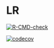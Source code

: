 # LR

  <!-- badges: start -->
  [![R-CMD-check](https://github.com/yuxiao-66/625HW3-package/actions/workflows/R-CMD-check.yaml/badge.svg)](https://github.com/yuxiao-66/625HW3-package/actions/workflows/R-CMD-check.yaml)
  <!-- badges: end -->
  
  <!-- badges: start -->
  [![codecov](https://codecov.io/gh/yuxiao-66/625HW3-package/graph/badge.svg?token=XKW936O9D0)](https://codecov.io/gh/yuxiao-66/625HW3-package)
  <!-- badges: end -->


### 